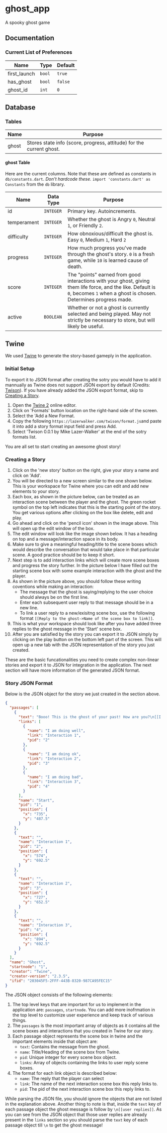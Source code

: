 # ghost_app

A spooky ghost game

## Documentation

### Current List of Preferences
| Name         | Type   | Default |
| ------------ | ------ | ------- |
| first_launch | `bool` | `true`  |
| has_ghost    | `bool` | `false` |
| ghost_id     | `int`  | `0`     |

## Database

### Tables
| Name        | Purpose                 |
| ----------- | ----------------------- |
| ghost       | Stores state info (score, progress, attitude) for the current ghost. |

#### ghost Table

Here are the current columns. Note that these are defined as constants in `db/constants.dart`. *Don't hardcode these.* `import 'constants.dart' as Constants` from the `db` library.

| Name        | Data Type | Purpose             |
| ----------- | --------- | ------------------- |
| id          | `INTEGER` | Primary key. Autoincrements. |
| temperament | `INTEGER` | Whether the ghost is Angry `0`, Neutral `1`, or Friendly `2`. |
| difficulty  | `INTEGER` | How obnoxious/difficult the ghost is. Easy `0`, Medium `1`, Hard `2` |
| progress    | `INTEGER` | How much progress you've made through the ghost's story. `0` is a fresh game, while `10` is learned cause of death. |
| score       | `INTEGER` | The "points" earned from good interactions with your ghost, giving them life force, and the like. Default is `0`, becomes `1` when a ghost is chosen. Determines progress made. |
| active      | `BOOLEAN` | Whether or not a ghost is currently selected and being played. May not strictly be necessary to store, but will likely be useful. |


## Twine

We used [Twine](https://twinery.org/) to generate the story-based gameply in the application.

### Initial Setup

To export it to JSON format after creating the sotry you would have to add it mannually as Twine does not support JSON export by default (Credits: [Twison](https://github.com/lazerwalker/twison)). If you have already added the JSON export format, skip to [Creating a Story](#creating-a-story).

1. Open the [Twine 2](https://twinery.org/2/#!/stories) online editor.
2. Click on 'Formats' button location on the right-hand side of the screen.
3. Select the 'Add a New Format.
4. Copy the following `https://lazerwalker.com/twison/format.js`and paste it into add a story format input field and press Add.
5. Select 'Twison 0.0.1 by Mike Lazer-Walker' at the end of the sotry formats list.

You are all set to start creating an awesome ghost story!

### Creating a Story 

1. Click on the 'new story' button on the right, give your story a name and click on 'Add'.
2. You will be directed to a new screen similar to the one shown below. This is your workspace for Twine where you can edit and add new elements to your story. 
3. Each box, as shown in the picture below, can be treated as an interaction scene between the player and the ghost. The green rocket symbol on the top left indicates that this is the starting point of the story. You get various options after clicking on the box like delete, edit and play. 
4. Go ahead and click on the 'pencil icon' shown in the image above. This will open up the edit window of the box. 
5. The edit window will look like the image shown below. It has a heading on top and a message/interaction space in its body. 
6. Make sure to give a meaningful heading/title to the scene boxes which would describe the conversation that would take place in that particular scene. A good practice should be to keep it short. 
7. Next step is to add interaction links which will create more scene boxes and progress the story further. In the picture below I have filled out the starting scene box with some example interaction with the ghost and the player.
8. As shown in the picture above, you should follow these writing coventions while making an interaction:
   * The message that the ghost is saying/replying to the user choice should always be on the first line.
   * Enter each subsequent user reply to that message should be in a new line.
   * To link a user reply to a new/exisitng scene box, use the following format `[[Reply to the ghost->Name of the scene box to link]]`.
9. This is what your workspace should look like after you have added three replies to the ghost message in the 'Start' scene box.
10. After you are satisfied by the story you can export it to JSON simply by clicking on the play button on the bottom left part of the screen. This will open up a new tab with the JSON representation of the story you just created.

These are the basic funcationalities you need to create complex non-linear stories and export it to JSON for integration in the application. The next section will have more information of the generated JSON format.

### Story JSON Format 

Below is the JSON object for the story we just created in the section above. 

```json
{
  "passages": [
    {
      "text": "Booo! This is the ghost of your past! How are you?\n[[I am doing well->Interaction 1]]\n[[I am doing ok->Interaction 2]]\n[[I am doing bad->Interaction 3]]",
      "links": [
        {
          "name": "I am doing well",
          "link": "Interaction 1",
          "pid": "2"
        },
        {
          "name": "I am doing ok",
          "link": "Interaction 2",
          "pid": "3"
        },
        {
          "name": "I am doing bad",
          "link": "Interaction 3",
          "pid": "4"
        }
      ],
      "name": "Start",
      "pid": "1",
      "position": {
        "x": "735",
        "y": "487.5"
      }
    },
    {
      "text": "",
      "name": "Interaction 1",
      "pid": "2",
      "position": {
        "x": "574",
        "y": "692.5"
      }
    },
    {
      "text": "",
      "name": "Interaction 2",
      "pid": "3",
      "position": {
        "x": "727",
        "y": "652.5"
      }
    },
    {
      "text": "",
      "name": "Interaction 3",
      "pid": "4",
      "position": {
        "x": "894",
        "y": "692.5"
      }
    }
  ],
  "name": "Ghost",
  "startnode": "1",
  "creator": "Twine",
  "creator-version": "2.3.5",
  "ifid": "203045F5-2FFF-443B-8320-987CA95FEC15"
}
```
The JSON object consists of the following elements:
1. The top level keys that are important for us to implement in the application are: `passages`, `startnode`. You can add more inofrmation in the top level to customize user experience and keep track of various things. 
2. The `passages` is the most important array of objects as it contains all the scene boxes and interactions that you created in Twine for our story.
3. Each passage object represents the scene box in twine and the important elements inside that object are:
   * `text`: Contains the message from the ghost.
   * `name`: Title/Heading of the scene box from Twine.
   * `pid`: Unique integer for every scene box object.
   * `links`: Array of objects containing the links to user reply scene boxes.
4. The format for each link object is described below:
   * `name`: The reply that the player can select 
   * `link`: The name of the next interaction scene box this reply links to.
   * `pid`: The pid of the next interaction scene box this reply links to.

While parsing the JSON file, you should ignore the objects that are not listed in the explanation above. Another thing to note is that, inside the `text` key of each passage object the ghost message is follow by `\n[[user replies]]`. As you can see from the JSON object that those user replies are already present in the `links` section so you should parse the `text` key of each passage object till `\n` to get the ghost message! 
